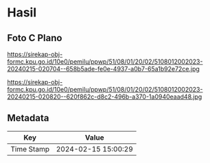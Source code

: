 # Hasil

## Foto C Plano

https://sirekap-obj-formc.kpu.go.id/10e0/pemilu/ppwp/51/08/01/20/02/5108012002023-20240215-020704--658b5ade-fe0e-4937-a0b7-65a1b92e72ce.jpg

https://sirekap-obj-formc.kpu.go.id/10e0/pemilu/ppwp/51/08/01/20/02/5108012002023-20240215-020820--620f862c-d8c2-496b-a370-1a0940eaad48.jpg


## Metadata

| Key        | Value               |
| ---------- | ------------------- |
| Time Stamp | 2024-02-15 15:00:29 |



